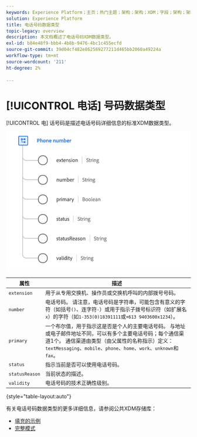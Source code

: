 ```yaml
---
keywords: Experience Platform；主页；热门主题；架构；架构；XDM；字段；架构；架构；电话号码；xdm:phoneNumber；数据类型；数据类型；
solution: Experience Platform
title: 电话号码数据类型
topic-legacy: overview
description: 本文档概述了电话号码XDM数据类型。
exl-id: b84e48f9-bbb4-4b8b-9476-4bc1c455ecfd
source-git-commit: 39d04cf482e862569277211d465bb2060a49224a
workflow-type: tm+mt
source-wordcount: '211'
ht-degree: 2%

---
```


# [!UICONTROL 电话] 号码数据类型

[!UICONTROL 电] 话号码是描述电话号码详细信息的标准XDM数据类型。

<img src="../images/data-types/phone-number.png" width="600" /><br />

| 属性 | 描述 |
| --- | --- |
| `extension` | 用于从专用交换机、操作员或交换机呼叫的内部拨号号码。 |
| `number` | 电话号码。 请注意，电话号码是字符串，可能包含有意义的字符（如括号`()`、连字符`-`）或用于指示子拨号标识符（如扩展名`x`）的字符（如`1-353(0)18391111`或`+613 9403600x1234`）。 |
| `primary` | 一个布尔值，用于指示这是否是个人的主要电话号码。 与地址或电子邮件地址不同，可以有多个主要电话号码；每个通信渠道1个。 通信渠道由类型（由父属性的名称指示）定义：`textMessaging`、`mobile`、`phone`、`home`、`work`、`unknown`和`fax`。 |
| `status` | 指示当前是否可以使用电话号码。 |
| `statusReason` | 当前状态的描述。 |
| `validity` | 电话号码的技术正确性级别。 |

{style=&quot;table-layout:auto&quot;}

有关电话号码数据类型的更多详细信息，请参阅公共XDM存储库：

* [填充的示例](https://github.com/adobe/xdm/blob/master/components/datatypes/phonenumber.example.1.json)
* [完整模式](https://github.com/adobe/xdm/blob/master/components/datatypes/phonenumber.schema.json)
